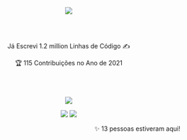 <p align="center">
	 <img src="https://readme-typing-svg.herokuapp.com?font=Roboto&color=%231964E6&size=40&center=true&vCenter=true&lines=Ol%C3%A1+Mundo+%F0%9F%96%96%F0%9F%8F%BB"> 
</p>
<br>
<br>

<p align="center">
<!--START_SECTION_LINES_OF_CODE:readme-info-->
Já Escrevi 1.2 million Linhas de Código ✍️
<!--END_SECTION_LINES_OF_CODE:readme-info-->
</p>
<p align="center">
<!--START_CONTRIBUTIONS:readme-info-->
🏆 115 Contribuições no Ano de 2021
<!--END_CONTRIBUTIONS:readme-info-->
</p>
<br>
<br>

<p align="center">
	<img src="https://github-readme-streak-stats.herokuapp.com?user=rickserraglia&hide_border=true&date_format=j%20M%5B%20Y%5D&background=040506&ring=1964E6&fire=1964E6&currStreakNum=1964E6&sideNums=1964E6&sideLabels=58a6ff&dates=1964E6&currStreakLabel=58a6ff&stroke=040506">
</p>
<p align="center">
	<img src="https://raw.githubusercontent.com/rickserraglia/-github-stats-/master/generated/languages.svg">
	<img src="https://raw.githubusercontent.com/rickserraglia/-github-stats-/master/generated/overview.svg">
</p>
<p align="right">
	<!-- <img src="https://komarev.com/ghpvc/?username=rickserraglia&label=visitas-perfil&color=yellow"> -->
	<!--START_SECTION_PROFILE_VIEWS:readme-info-->
✨ 13 pessoas estiveram aqui!
<!--END_SECTION_PROFILE_VIEWS:readme-info-->
</p>

